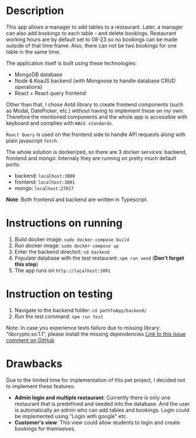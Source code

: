 # Description
This app allows a manager to add tables to a restaurant. Later, a manager can also add bookings to each table - and delete bookings.
Restaurant working hours are by default set to 08-23 so no bookings can be made outside of that time frame. Also, there can not be two bookings for one table in the same time.

The application itself is built using these technologies:
- MongoDB database 
- Node & KoaJS backend (with Mongoose to handle database CRUD operations)
- React + React query frontend

Other than that, I chose Antd library to create frontend components (such as Modal, DatePicker, etc.) without having to implement these on my own. Therefore the mentioned components and the whole app is accessible with keyboard and complies with `WACG standards`.

`React Query` is used on the frontend side to handle API requests along with plain javascript `fetch`. 

The whole solution is dockerized, so there are 3 docker services: backend, frontend and mongo.
Internaly they are running on pretty much default ports:
- backend: `localhost:3000`
- frontend: `localhost:3001`
- mongo: `localhost:27017`

__Note__: Both frontend and backend are written in Typescript.

# Instructions on running
1. Build docker image: `sudo docker-compose build`
1. Run docker image: `sudo docker-compose up`
1. Enter the backend directort: `cd backend`
1. Populate database with the test restaurant: `npm run seed` (**Don't forget this step**)
1. The app runs on `http://localhost:3001`

# Instruction on testing
1. Navigate to the backend folder: `cd pathToApp/backend/`
1. Run the test command: `npm run test`

Note: In case you experience tests failure due to missing library: "libcrypto.so.1.1", please install the missing dependencies [Link to this issue comment on GitHub](https://github.com/nodejs/docker-node/issues/1915#issuecomment-1589387922)

# Drawbacks
Due to the limited time for implementation of this pet project, I decided not to implement these features:
- **Admin login and multiple restaurant**: Currently there is only one restaurant that is predefined and seeded into the database. And the user is automatically an admin who can add tables and bookings.
Login could be implemented using "Login with google" etc.
- **Customer's view**: This view could allow students to login and create bookings for themselves.